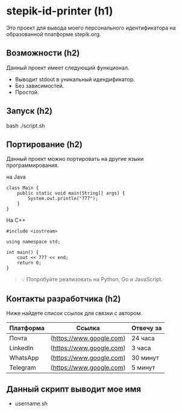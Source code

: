 # stepik-id-printer (h1)
Это проект для вывода моего персонального идентификатора на образованной платформе stepik.org.

## Возможности (h2)
Данный проект имеет следующий функционал.

* Выводит stdout в уникальный идендификатор.
* Без зависимостей.
* Простой.

## Запуск (h2)
bash ./script.sh

## Портирование (h2)
Данный проект можно портировать на другие языки программирования.

на Java
 ```
 class Main {
     public static void main(String[] args) {
         System.out.println("777");
     }
 }
```
На С++
```
#include <iostream>

using namespace std;

int main() {
    cout << 777 << end;
    return 0;
}
```
> :bulb: Попробуйте реализовать на Python, Go и JavaScript.

## Контакты разработчика (h2)
Ниже найдете список ссылок для связки с автором.

| Платформа | Ссылка                   | Отвечу за |
| --------- |--------------------------| ----------|
| Почта     | (https://www.google.com) | 24 часа   |
| LinkedIn  | (https://www.google.com) | 3 часа    |
| WhatsApp  | (https://www.google.com) | 30 минут  |
| Telegram  | (https://www.google.com) | 5 минут   |

## Данный скрипт выводит мое имя
* username.sh 
